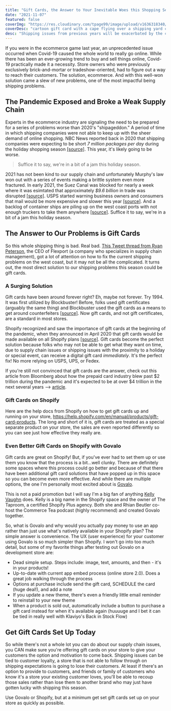 ```yaml
---
title: "Gift Cards, the Answer to Your Inevitable Woes this Shopping Season"
date: "2021-11-07"
featured: false
coverImg: "https://res.cloudinary.com/tpage99/image/upload/v1636318340/dev/gift-card-answer-shipping-woes_1.png"
coverDesc: "cartoon gift card with a cape flying over a shipping yard container"
desc: "Shipping issues from previous years will be exacerbated by the continual pileup of shipping containers on the west coast, problems with production overseas, and an increased demand with Covid-19 still an issue internationally. Gift cards could be the answer to this real problem that will inevitably frustrate both you and your customers."
--- 
```


If you were in the ecommerce game last year, an unprecedented issue occurred when Covid-19 caused the whole world to really go online. While there has been an ever-growing trend to buy and sell things online, Covid-19 practically made it a necessity. Store owners who were previously exclusively brick-and-mortar or tradeshow-oriented, had to figure out a way to reach their customers. The solution, ecommerce. And with this well-won solution came a slew of new problems, one of the most impactful being shipping problems.  

## The Pandemic Exposed and Broke a Weak Supply Chain

Experts in the ecommerce industry are signaling the need to be prepared for a series of problems worse than 2020's "shipageddon." A period of time in which shipping companies were not able to keep up with the sheer demand of online shopping. NBC News reported back in 2020 that shipping companies were expecting to be short _7 million packages per day_ during the holiday shopping season <a href="https://www.nbcnews.com/business/consumer/fedex-ups-face-shipageddon-potential-shortfall-7-million-packages-day-n1243981" target="_blank" rel="noreferrer">[source]</a>. This year, it's likely going to be worse. 

> Suffice it to say, we're in a bit of a jam this holiday season.

2021 has not been kind to our supply chain and unfortunately Murphy's law won out with a series of events making a brittle system even more fractured. In early 2021, the Suez Canal was blocked for nearly a week where it was esimtated that approximately _$9.6 billion_ in trade was disrupted <a href="https://en.wikipedia.org/wiki/2021_Suez_Canal_obstruction" target="_blank" rel="noreferrer">[source]</a>. USPS started warning business owners and consumers that mail would be more expensive and slower this year <a href="https://www.npr.org/2021/09/28/1041304836/slower-mail-delivery-higher-prices-holiday-season" target="_blank" rel="noreferrer">[source]</a>. And a backlog of container ships are piling up on the west coast ports with not enough truckers to take them anywhere <a href="https://www.theguardian.com/business/2021/oct/20/supply-chain-crisis-california-ports-cargo-ships" target="_blank" rel="noreferrer">[source]</a>. Suffice it to say, we're in a bit of a jam this holiday season.

## The Answer to Our Problems is Gift Cards 

So this whole shipping thing is bad. Real bad. <a href="https://l.facebook.com/l.php?u=https%3A%2F%2Ftwitter.com%2Ftypesfast%2Fstatus%2F1451543776992845834%3Fs%3D20%26fbclid%3DIwAR1q-Bf_LQLJZDlZjQH95hhndG0MxZvX6Iy8txeoZQv2ksnO5EgCV8mHnKc&h=AT0fnEVgADitXcYWOCqSoWDzYGEONHKipYJa72YvBGC4ix5C7ZBFr1PDjXGBiloAxUcrv1RE6Cs9KltfhLPtqz4IBw40RvnFAkHmkJNmbRGSFL7urG0xGMLlnXvfIFPfqpdXjfc&__tn__=-UK-R&c[0]=AT3rW8mJgmNdVnd12mAU1JmoMeT8ygVCOc3xXbHniiB5dvsG630Sh4ZJbVrdyPI6IepuCvoMwwjHeLGOb6QvAHDVx17f0nynmQmjmIehtM6DLfoXBrsbAsT6iz9MIQMQMbRx6IMTQK5llzLPD1BA-c8g2ZKJiK_5SOKwD876kQ8_dCuqTftRf2QR-CfOYsNC7seneFAe" target="_blank" rel="noreferrer">This Tweet thread from Ryan Peterson</a>, the CEO of Flexport (a company who specializes in supply chain management), got a lot of attention on how to fix the current shipping problems on the west coast, but it may not be all the complicated. It turns out, the most direct solution to our shipping problems this season could be gift cards.  

### A Surging Solution  

Gift cards have been around forever right? Eh, maybe not forever. Try 1994. It was first utilized by Blockbuster! Before, folks used gift certificates (arguably the same thing) and Blockbuster used the gift cards as a means to get around counterfeiters <a href="https://www.smithsonianmag.com/smart-news/the-gift-card-was-invented-by-blockbuster-in-1994-180948191/" target="_blank" rel="noreferrer">[source]</a>. Now gift cards, and not gift certificates, are a standard in most stores.  

Shopify recognized and saw the importance of gift cards at the beginning of the pandemic, when they announced in April 2020 that gift cards would be made available on all Shopify plans <a href="https://www.shopify.com/blog/gift-cards-all-plans" target="_blank" rel="noreferrer">[source]</a>. Gift cards become the perfect solution because folks who may not be able to get what they want on time, due to supply chain issues or shipping issues with the proximity to a holiday or special event, can receive a digital gift card _immediately_. It's the perfect fix! No more relying on USPS, UPS, or Fedex.

If you're still not convinced that gift cards are the answer, check out this article from Bloomberg about how the prepaid card industry blew past $2 trillion during the pandemic and it's expected to be at over $4 trillion in the next several years --> <a href="https://www.bloomberg.com/news/articles/2021-10-18/supply-chain-issues-2021-gift-cards-expected-to-surge-amid-shortages" target="_blank" rel="noreferrer">article</a>. 

### Gift Cards on Shopify

Here are the help docs from Shopify on how to get gift cards up and running on your store, https://help.shopify.com/en/manual/products/gift-card-products. The long and short of it is, gift cards are treated as a special separate product on your store, the sales are even reported differently so you can see just how effective they really are.  

### Even Better Gift Cards on Shopify with Govalo

Gift cards are great on Shopify! But, if you've ever had to set them up or use them you know that the process is a bit...well clunky. There are definitely some spaces where this process could go better and because of that there have been additional gift card solutions that have popped up in this space so you can become even more effective. And while there are multiple options, the one I'm personally most excited about is <a href="https://apps.shopify.com/govalo" target="_blank" rel="noreferrer">Govalo</a>. 

This is not a paid promotion but I will say I'm a big fan of anything <a href="https://twitter.com/kvlly" target="_blank" rel="noreferrer">Kelly Vaughn</a> does. Kelly is a big name in the Shopify space and the owner of The Taproom, a certified Shopify Plus agency. Both she and Rhian Beutler co-host the Commerce Tea podcast (highly recommend) and created Govalo together.  

So, what is Govalo and why would you actually pay money to use an app rather than just use what's natively available in your Shopify plan? The simple answer is convenience. The UX (user experience) for your customer using Govalo is so much simpler than Shopify. I won't go into too much detail, but some of my favorite things after testing out Govalo on a development store are:

 - Dead simple setup. Steps include: image, text, amounts, and then - it's in your products!
 - Up-to-date with current app embed process (online store 2.0). Does a great job walking through the process
 - Options at purchase include send the gift card, SCHEDULE the card (huge deal!), and add a note
 - If you update a new theme, there's even a friendly little email reminder to reinstall to your new theme
 - When a product is sold out, automatically include a button to purchase a gift card instead for when it's available again (huuuuge and I bet it can be tied in really well with Klaviyo's Back in Stock Flow)


## Get Gift Cards Set Up Today  

So while there's not a whole lot you can do about our supply chain issues, you CAN make sure you're offering gift cards on your store to give your customers the option and motivation to come back. Shipping issues can be tied to customer loyalty, a store that is not able to follow through on shipping expectations is going to lose their customers. At least if there's an option to provide to customers, and friends or family of customers who know it's a store your existing customer loves, you'll be able to recoup those sales rather than lose them to another brand who may just have gotten lucky with shipping this season. 

Use Govalo or Shopify, but at a minimum get set gift cards set up on your store as quickly as possible. 